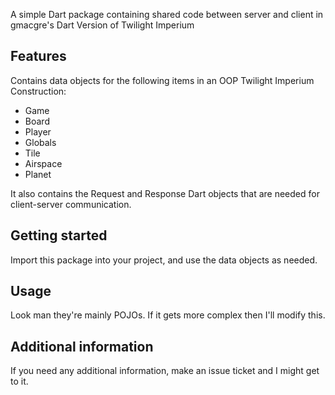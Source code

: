 <!-- 
This README describes the package. If you publish this package to pub.dev,
this README's contents appear on the landing page for your package.

For information about how to write a good package README, see the guide for
[writing package pages](https://dart.dev/guides/libraries/writing-package-pages). 

For general information about developing packages, see the Dart guide for
[creating packages](https://dart.dev/guides/libraries/create-library-packages)
and the Flutter guide for
[developing packages and plugins](https://flutter.dev/developing-packages). 
-->

A simple Dart package containing shared code between server and client in gmacgre's Dart Version of Twilight Imperium

## Features

Contains data objects for the following items in an OOP Twilight Imperium Construction:

- Game
- Board
- Player
- Globals
- Tile
- Airspace
- Planet

It also contains the Request and Response Dart objects that are needed for client-server communication.

## Getting started

Import this package into your project, and use the data objects as needed.

## Usage

Look man they're mainly POJOs. If it gets more complex then I'll modify this.

## Additional information

If you need any additional information, make an issue ticket and I might get to it.
